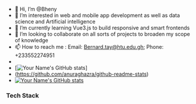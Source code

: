 - 👋 Hi, I’m @Bheny
- 👀 I’m interested in web and mobile app development as well as data science and Artificial intelligence
- 🌱 I’m currently learning Vue3.js to build responsive and smart frontends
- 💞️ I’m looking to collaborate on all sorts of projects to broaden my scope of knowledge 
- 📫 How to reach me : Email: Bernard.tay@htu.edu.gh; Phone: +233552274951
- 
- [![Your Name's GitHub stats](https://github-readme-stats.vercel.app/api?username=Bheny&show_icons=true&theme=radical)]
- (https://github.com/anuraghazra/github-readme-stats)
- [![Your Name's GitHub stats](https://github-readme-streak-stats.herokuapp.com/?user=Bheny&theme=radical)](https://github.com/DenverCoder1/github-readme-streak-stats)



### Tech Stack
<!-- TODO-START -->
<!-- TODO-END -->

<!---
Bheny/Bheny is a ✨ special ✨ repository because its `README.md` (this file) appears on your GitHub profile.
You can click the Preview link to take a look at your changes.
--->
